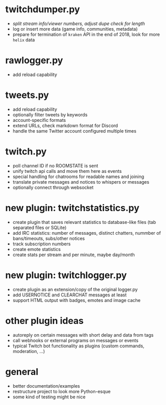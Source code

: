 # twitchdumper.py
- *split stream info/viewer numbers, adjust dupe check for length*
- log or insert more data (game info, communities, metadata)
- prepare for termination of `kraken` API in the end of 2018, look for more `helix` data

# rawlogger.py
- add reload capability

# tweets.py
- add reload capability
- optionally filter tweets by keywords
- account-specific formats
- extend URLs, check markdown format for Discord
- handle the same Twitter account configured multiple times

# twitch.py
- poll channel ID if no ROOMSTATE is sent
- unify twitch api calls and move them here as events
- special handling for chatrooms for readable names and joining
- translate private messages and notices to whispers or messages  <!-- hint: connection=IrcConnection -->
- optionally connect through websocket <!-- hint: connection=IrcConnection -->

# new plugin: twitchstatistics.py
- create plugin that saves relevant statistics to database-like files (tab separated files or SQLite)
- add IRC statistics: number of messages, distinct chatters, nummber of bans/timeouts, subs/other notices
- track subscription numbers
- create emote statistics
- create stats per stream and per minute, maybe day/month

# new plugin: twitchlogger.py
- create plugin as an extension/copy of the original logger.py
- add USERNOTICE and CLEARCHAT messages at least
- support HTML output with badges, emotes and image cache

# other plugin ideas
- autoreply on certain messages with short delay and data from tags
- call webhooks or external programs on messages or events
- typical Twitch bot functionality as plugins (custom commands, moderation, ...)

# general
- better documentation/examples
- restructure project to look more Python-esque
- some kind of testing might be nice
